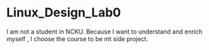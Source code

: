 # Linux_Design_Lab0
I am not a student in NCKU. Because I want to understand and enrich myself , I choose the course to be mt side project.  
